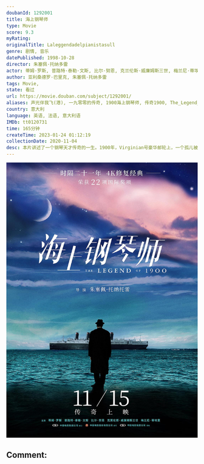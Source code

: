 ```yaml
---
doubanId: 1292001
title: 海上钢琴师
type: Movie
score: 9.3
myRating: 
originalTitle: Laleggendadelpianistasull
genre: 剧情, 音乐
datePublished: 1998-10-28
director: 朱塞佩·托纳多雷
actor: 蒂姆·罗斯, 普路特·泰勒·文斯, 比尔·努恩, 克兰伦斯·威廉姆斯三世, 梅兰尼·蒂埃里, 皮特·沃恩, 尼尔·奥布赖恩, 阿尔贝托·巴斯克斯, 加布里埃莱·拉维亚, 科里·巴克, 西德尼·科尔, undefined, 尼古拉·迪·平托, 费米·依鲁福祖, 伊斯顿·盖奇, 凯文·麦克纳利, 布莱恩·普林格, 沙拉·鲁宾, 希思科特·威廉姆斯, 阿妮妲·扎格利亚, 安吉洛·迪洛雷塔, 吉达·布塔, 曲敬国
author: 亚利桑德罗·巴里克, 朱塞佩·托纳多雷
tags: Movie, 
state: 看过
url: https://movie.douban.com/subject/1292001/
aliases: 声光伴我飞(港), 一九零零的传奇, 1900海上钢琴师, 传奇1900, The_Legend_of_1900, The_Legend_Of_The_Pianist_On_The_Ocean
country: 意大利
language: 英语, 法语, 意大利语
IMDb: tt0120731
time: 165分钟
createTime: 2023-01-24 01:12:19
collectionDate: 2020-11-04
desc: 本片讲述了一个钢琴天才传奇的一生。1900年，Virginian号豪华邮轮上，一个孤儿被遗弃在头等舱，由船上的水手抚养长大，取名1900（蒂姆•罗斯饰）。1900慢慢长大，显示出了无师自通的非凡钢...
---
```


![image](assets/p2574551676.jpg)

Comment: 
---

